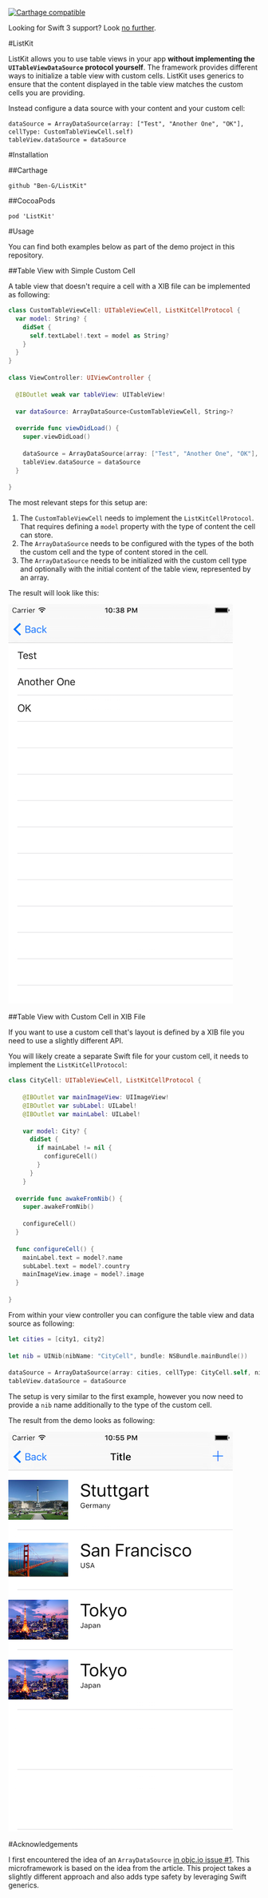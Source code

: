 [![Carthage compatible](https://img.shields.io/badge/Carthage-compatible-4BC51D.svg?style=flat)](https://github.com/Carthage/Carthage)

Looking for Swift 3 support? Look [no further](https://github.com/Ben-G/ListKit/tree/swift-3).

#ListKit

ListKit allows you to use table views in your app **without implementing the `UITableViewDataSource` protocol yourself**. The framework provides different ways to initialize a table view with custom cells. ListKit uses generics to ensure that the content displayed in the table view matches the custom cells you are providing.

Instead configure a data source with your content and your custom cell:

	dataSource = ArrayDataSource(array: ["Test", "Another One", "OK"], cellType: CustomTableViewCell.self)
	tableView.dataSource = dataSource
	
#Installation

##Carthage

	github "Ben-G/ListKit"
	
##CocoaPods

	pod 'ListKit'

#Usage

You can find both examples below as part of the demo project in this repository.

##Table View with Simple Custom Cell

A table view that doesn't require a cell with a XIB file can be implemented as following:

```swift
class CustomTableViewCell: UITableViewCell, ListKitCellProtocol {
  var model: String? {
    didSet {
      self.textLabel!.text = model as String?
    }
  }
}

class ViewController: UIViewController {

  @IBOutlet weak var tableView: UITableView!
  
  var dataSource: ArrayDataSource<CustomTableViewCell, String>?
  
  override func viewDidLoad() {
    super.viewDidLoad()
    
    dataSource = ArrayDataSource(array: ["Test", "Another One", "OK"], cellType: CustomTableViewCell.self)
    tableView.dataSource = dataSource
  }

}
```
	
The most relevant steps for this setup are:

1. The `CustomTableViewCell` needs to implement the `ListKitCellProtocol`. That requires defining a `model` property with the type of content the cell can store. 
2. The `ArrayDataSource` needs to be configured with the types of the both the custom cell and the type of content stored in the cell.
3. The `ArrayDataSource` needs to be initialized with the custom cell type and optionally with the initial content of the table view, represented by an array. 
	
The result will look like this:

![](Readme_Resources/simple_list.png)

##Table View with Custom Cell in XIB File

If you want to use a custom cell that's layout is defined by a XIB file you need to use a slightly different API.

You will likely create a separate Swift file for your custom cell, it needs to implement the `ListKitCellProtocol`:

```swift
class CityCell: UITableViewCell, ListKitCellProtocol {
  
    @IBOutlet var mainImageView: UIImageView!
    @IBOutlet var subLabel: UILabel!
    @IBOutlet var mainLabel: UILabel!
  
    var model: City? {
      didSet {
        if mainLabel != nil {
          configureCell()
        }
      }
    }
  
  override func awakeFromNib() {
    super.awakeFromNib()
    
    configureCell()
  }
  
  func configureCell() {
    mainLabel.text = model?.name
    subLabel.text = model?.country
    mainImageView.image = model?.image
  }

}
```
	
From within your view controller you can configure the table view and data source as following:

```swift
let cities = [city1, city2]

let nib = UINib(nibName: "CityCell", bundle: NSBundle.mainBundle())

dataSource = ArrayDataSource(array: cities, cellType: CityCell.self, nib: nib)
tableView.dataSource = dataSource
```
    
The setup is very similar to the first example, however you now need to provide a `nib` name additionally to the type of the custom cell.

The result from the demo looks as following:

![](Readme_Resources/city_list.png)

#Acknowledgements

I first encountered the idea of an `ArrayDataSource` [in objc.io issue #1](https://www.objc.io/issues/1-view-controllers/lighter-view-controllers/). This microframework is based on the idea from the article. This project takes a slightly different approach and also adds type safety by leveraging Swift generics.


